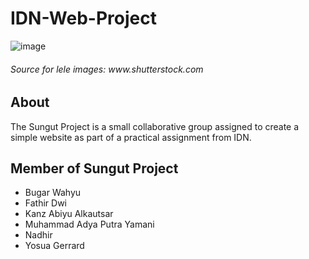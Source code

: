 # IDN-Web-Project

![image](https://github.com/wxyydesu/web-projek-IDN/assets/75105559/a424c848-84b5-4bc7-9e4a-c059af549220)
<h6>Source for lele images: www.shutterstock.com</h6>

## About
The Sungut Project is a small collaborative group assigned to create a simple website as part of a practical assignment from IDN.

## Member of Sungut Project
- Bugar Wahyu
- Fathir Dwi
- Kanz Abiyu Alkautsar
- Muhammad Adya Putra Yamani
- Nadhir
- Yosua Gerrard

